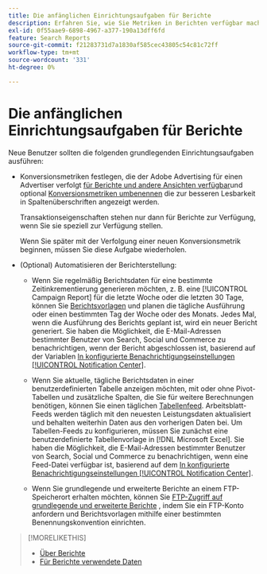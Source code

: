 ```yaml
---
title: Die anfänglichen Einrichtungsaufgaben für Berichte
description: Erfahren Sie, wie Sie Metriken in Berichten verfügbar machen und wie Sie Berichte automatisieren können.
exl-id: 0f55aae9-6898-4967-a377-190a13dff6fd
feature: Search Reports
source-git-commit: f21283731d7a1830af585cec43805c54c81c72ff
workflow-type: tm+mt
source-wordcount: '331'
ht-degree: 0%

---
```


# Die anfänglichen Einrichtungsaufgaben für Berichte

Neue Benutzer sollten die folgenden grundlegenden Einrichtungsaufgaben ausführen:

* Konversionsmetriken festlegen, die der Adobe Advertising für einen Advertiser verfolgt [für Berichte und andere Ansichten verfügbar](/help/search-social-commerce/admin/conversion-metrics/conversion-metric-edit-available.md)und optional [Konversionsmetriken umbenennen](/help/search-social-commerce/admin/conversion-metrics/conversion-metric-edit-display-name.md) die zur besseren Lesbarkeit in Spaltenüberschriften angezeigt werden.

  Transaktionseigenschaften stehen nur dann für Berichte zur Verfügung, wenn Sie sie speziell zur Verfügung stellen.

  Wenn Sie später mit der Verfolgung einer neuen Konversionsmetrik beginnen, müssen Sie diese Aufgabe wiederholen.

* (Optional) Automatisieren der Berichterstellung:

   * Wenn Sie regelmäßig Berichtsdaten für eine bestimmte Zeitinkrementierung generieren möchten, z. B. eine [!UICONTROL Campaign Report] für die letzte Woche oder die letzten 30 Tage, können Sie [Berichtsvorlagen](/help/search-social-commerce/reports/automation/templates/template-about.md) und planen die tägliche Ausführung oder einen bestimmten Tag der Woche oder des Monats. Jedes Mal, wenn die Ausführung des Berichts geplant ist, wird ein neuer Bericht generiert. Sie haben die Möglichkeit, die E-Mail-Adressen bestimmter Benutzer von Search, Social und Commerce zu benachrichtigen, wenn der Bericht abgeschlossen ist, basierend auf der Variablen [In konfigurierte Benachrichtigungseinstellungen [!UICONTROL Notification Center]](/help/search-social-commerce/notifications/notification-about.md).

   * Wenn Sie aktuelle, tägliche Berichtsdaten in einer benutzerdefinierten Tabelle anzeigen möchten, mit oder ohne Pivot-Tabellen und zusätzliche Spalten, die Sie für weitere Berechnungen benötigen, können Sie einen täglichen [Tabellenfeed](/help/search-social-commerce/reports/automation/spreadsheet-feeds/spreadsheet-feed-about.md). Arbeitsblatt-Feeds werden täglich mit den neuesten Leistungsdaten aktualisiert und behalten weiterhin Daten aus den vorherigen Daten bei. Um Tabellen-Feeds zu konfigurieren, müssen Sie zunächst eine benutzerdefinierte Tabellenvorlage in [!DNL Microsoft Excel]. Sie haben die Möglichkeit, die E-Mail-Adressen bestimmter Benutzer von Search, Social und Commerce zu benachrichtigen, wenn eine Feed-Datei verfügbar ist, basierend auf dem [In konfigurierte Benachrichtigungseinstellungen [!UICONTROL Notification Center]](/help/search-social-commerce/notifications/notification-about.md).

   * Wenn Sie grundlegende und erweiterte Berichte an einem FTP-Speicherort erhalten möchten, können Sie [FTP-Zugriff auf grundlegende und erweiterte Berichte](/help/search-social-commerce/reports/automation/ftp-reports.md) , indem Sie ein FTP-Konto anfordern und Berichtsvorlagen mithilfe einer bestimmten Benennungskonvention einrichten.

>[!MORELIKETHIS]
>
>* [Über Berichte](report-about.md)
>* [Für Berichte verwendete Daten](data-used-for-reports.md)
